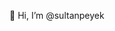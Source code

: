 👋 Hi, I’m @sultanpeyek

<!---
sultanpeyek/sultanpeyek is a ✨ special ✨ repository because its `README.md` (this file) appears on your GitHub profile.
You can click the Preview link to take a look at your changes.
--->
